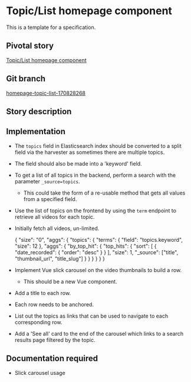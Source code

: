 <!-- Generate a new file using -->
<!-- sed -e "s/\k/My story/" -e "s/\170828268/156128780/" -e "s/\homepage-topic-list-170828268/`git_current_branch`/g" template.md | tee "`git_current_branch`.md" -->

# Topic/List homepage component

This is a template for a specification.

## Pivotal story

[Topic/List homepage component](https://www.pivotaltracker.com/story/show/170828268)

## Git branch

[homepage-topic-list-170828268](https://github.com/HammerMuseum/hammer-video/homepage-topic-list-170828268)

## Story description

## Implementation

- The `topics` field in Elasticsearch index should be converted to a split field via the harvester as sometimes there are multiple topics.
- The field should also be made into a 'keyword' field.
- To get a list of all topics in the backend, perform a search with the parameter `_source=topics`.
  - This could take the form of a re-usable method that gets all values from a specified field.
- Use the list of topics on the frontend by using the `term` endpoint to retrieve all videos for each topic.
- Initially fetch all videos, un-limited.


    {
        "size": "0",
        "aggs": {
            "topics": {
                "terms": {
                    "field": "topics.keyword",
                    "size": 12
                },
                "aggs": {
                    "by_top_hit": {
                        "top_hits": {
                            "sort": [
                                {
                                    "date_recorded": {
                                        "order": "desc"
                                    }
                                }
                            ],
                            "size": 1,
                            "_source": ["title", "thumbnail_url", "title_slug"]
                        }
                    }
                }
            }
        }
    }


- Implement Vue slick carousel on the video thumbnails to build a row.
  - This should be a new Vue component.
- Add a title to each row.
- Each row needs to be anchored.
- List out the topics as links that can be used to navigate to each corresponding row.
- Add a 'See all' card to the end of the carousel which links to a search results page filtered by the topic.


## Documentation required
- Slick carousel usage
